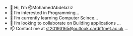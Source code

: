 - 👋 Hi, I’m @MohamedAbdelaziz
- 👀 I’m interested in Programming...
- 🌱 I’m currently learning Computer Scince...
- 💞️ I’m looking to collaborate on Building applications ...
- 📫 Contact me at st20193165@outlook.cardiffmet.ac.uk ...

<!---
MohamedAbdelaziz2/MohamedAbdelaziz2 is a ✨ special ✨ repository because its `README.md` (this file) appears on your GitHub profile.
You can click the Preview link to take a look at your changes.
--->
